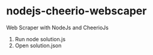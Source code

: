 # nodejs-cheerio-webscaper
Web Scraper with NodeJs and CheerioJs

1. Run node solution.js
2. Open solution.json
